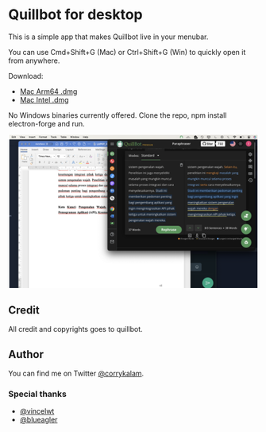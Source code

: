 # Quillbot for desktop

This is a simple app that makes Quillbot live in your menubar.

You can use Cmd+Shift+G (Mac) or Ctrl+Shift+G (Win) to quickly open it from anywhere.

Download:

- [Mac Arm64 .dmg](https://github.com/corrykalam/quillbot-crack-mac/releases/download/v1.0.0/quillbot-crack-mac-arm64.dmg)
- [Mac Intel .dmg](https://github.com/corrykalam/quillbot-crack-mac/releases/download/v1.0.0/quillbot-crack-mac-x64.dmg)

No Windows binaries currently offered. Clone the repo, npm install electron-forge and run.

<p align="center">
  <img src="./images/screenshot.jpeg" width="500">
</p>

## Credit

All credit and copyrights goes to quillbot.

## Author

You can find me on Twitter [@corrykalam](https://twitter.com/corrykalam).

### Special thanks

- [@vincelwt](https://github.com/vincelwt)
- [@blueagler](https://github.com/blueagler)
